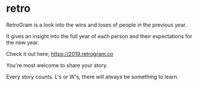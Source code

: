 # retro
RetroGram is a look into the wins and loses of people in the previous year.

It gives an insight into the full year of each person and their expectations for the new year.

Check it out here; https://2019.retrogram.co

You're most welcome to share your story. 

Every story counts. L's or W's, there will always be something to learn.
